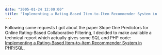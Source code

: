 ```yaml
---
date: "2005-01-24 12:00:00"
title: "Implementing a Rating-Based Item-to-Item Recommender System in PHP/SQL"
---
```




Following some requests I got about the paper Slope One Predictors for Online Rating-Based Collaborative Filtering, I decided to make available a technical report which actually gives some SQL and PHP code: [Implementing a Rating-Based Item-to-Item Recommender System in PHP/SQL](https://github.com/lemire/RecSysInPHP2005).

